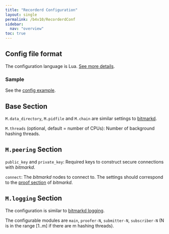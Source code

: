```yaml
---
title: "Recorderd Configuration"
layout: single
permalink: /b4v10/RecorderdConf
sidebar:
  nav: "overview"
toc: true
---
```


## Config file format

The configuration language is Lua. [See more details](https://github.com/bitmark-inc/bitmarkd/wiki/Configuring-bitmarkd#config-file-format).

### Sample

See the [config example](https://github.com/bitmark-inc/bitmarkd/blob/master/command/recorderd/recorderd.conf.sample).

## Base Section

`M.data_directory`, `M.pidfile` and `M.chain` are similar settings to [bitmarkd](https://github.com/bitmark-inc/bitmarkd/wiki/Configuring-bitmarkd#base-section).

`M.threads` (optional, default = number of CPUs): Number of background hashing threads.

## `M.peering` Section

`public_key` and `private_key`: Required keys to construct secure connections with *bitmarkd*.

`connect`: The *bitmarkd* nodes to connect to. The settings should correspond to the [proof section](#Mproofing-Section-optional) of *bitmarkd*.

## `M.logging` Section

The configuration is similar to [bitmarkd logging](https://github.com/bitmark-inc/bitmarkd/wiki/Configuring-bitmarkd#mlogging-section).

The configurable modules are `main`, `proofer-N`, `submitter-N`, `subscriber-N` (N is in the range [1..m] if there are m hashing threads). 
